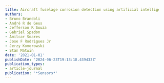 ```yaml
---
title: Aircraft fuselage corrosion detection using artificial intelligence
authors:
- Bruno Brandoli
- André R de Geus
- Jefferson R Souza
- Gabriel Spadon
- Amilcar Soares
- Jose F Rodrigues Jr
- Jerzy Komorowski
- Stan Matwin
date: '2021-01-01'
publishDate: '2024-06-23T19:13:18.439433Z'
publication_types:
- article-journal
publication: '*Sensors*'
---
```


